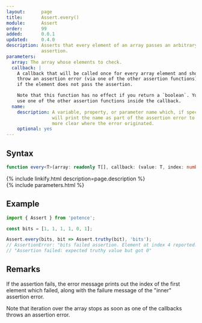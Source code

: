 ```yaml
---
layout:      page
title:       Assert.every()
module:      Assert
order:       99
added:       0.0.1
updated:     0.4.0
description: Asserts that every element of an array passes an arbitrary
             assertion.
parameters:
  array: The array whose elements to check.
  callback: |
    A callback that will be called once for every array element and should
    throw an assertion error (via one of the other assertion functions)
    if the element does not pass the assertion.

    Note that this function has no effect if you return a `boolean`. You must
    use one of the other assertion functions inside the callback.
  name:
    description: A variable, property, or parameter name which, if specified,
                 will print the name as part of the assertion error to make it
                 more clear where the error originated.
    optional: yes
---
```

## Syntax

```ts
function every<T>(array: readonly T[], callback: (value: T, index: number) => void, name?: string): void
```

<div class="description">{% include linkify.html description=page.description %}</div>
{% include parameters.html %}

## Example

```ts
import { Assert } from 'potence';

const bits = [1, 1, 1, 1, 0, 1];

Assert.every(bits, bit => Assert.truthy(bit), 'bits');
// AssertionError: "bits failed assertion. Element at index 4 reported:
// "Assertion failed: expected truthy value but got 0"
```

## Remarks

If the assertion fails, the error message prints out the index of the first
element which failed, along with the failure message of the "inner" assertion
error.

Note that iteration over the array stops as soon as one of the callbacks throws
an assertion error.
